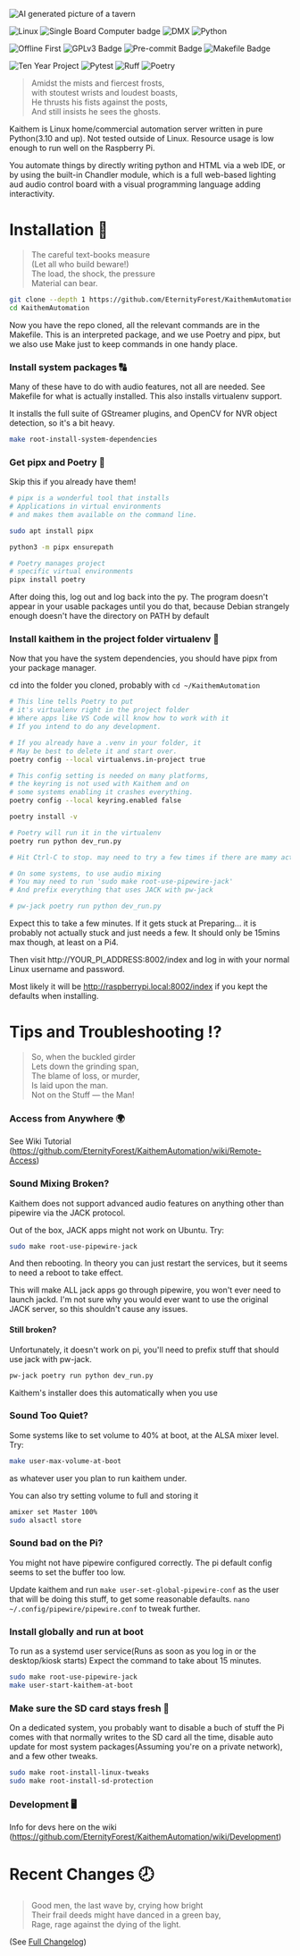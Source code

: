 ![AI generated picture of a tavern](kaithem/data/static/img/nov23-ai-watercolor-tavern.webp)

![Linux](badges/linux.png)
![Single Board Computer badge](badges/sbc.png)
![DMX](badges/dmx.png)
![Python](badges/python.png)

![Offline First](badges/offline-first.png)
![GPLv3 Badge](badges/gpl-v3.png)
![Pre-commit Badge](badges/pre-commit.png)
![Makefile Badge](badges/makefile.png)

![Ten Year Project](badges/ten-years.png)
![Pytest](badges/pytest.png)
![Ruff](badges/ruff.png)
![Poetry](badges/poetry.png)
> Amidst the mists and fiercest frosts,\
> with stoutest wrists and loudest boasts,\
> He thrusts his fists against the posts,\
> And still insists he sees the ghosts.

Kaithem is Linux home/commercial automation server written in pure Python(3.10 and up). Not tested outside of Linux. Resource usage is low enough to run well on the Raspberry Pi.

You automate things by directly writing python and HTML via a web IDE, or by using the built-in Chandler module, which is a full web-based lighting aud audio control board with a visual programming language adding interactivity.

Installation 🌲
============
>The careful text-books measure\
>  (Let all who build beware!)\
> The load, the shock, the pressure\
>  Material can bear.


```bash
git clone --depth 1 https://github.com/EternityForest/KaithemAutomation
cd KaithemAutomation
```

Now you have the repo cloned, all the relevant commands are in the Makefile.
This is an interpreted package, and we use Poetry and pipx,
but we also use Make just to keep commands in one handy place.


### Install system packages 🔠

Many of these have to do with audio features, not all are needed. See Makefile for what is actually
installed. This also installs virtualenv support.

It installs the full suite of GStreamer plugins, and OpenCV
for NVR object detection, so it's a bit heavy.

```bash
make root-install-system-dependencies
```

### Get pipx and Poetry 🌻

Skip this if you already have them!

```bash
# pipx is a wonderful tool that installs
# Applications in virtual environments
# and makes them available on the command line.

sudo apt install pipx

python3 -m pipx ensurepath

# Poetry manages project
# specific virtual environments
pipx install poetry
```

After doing this, log out and log back into the py.
The program doesn't appear in your usable packages until you do that, because Debian strangely enough doesn't have the directory
on PATH by default

### Install kaithem in the project folder virtualenv 🍱

Now that you have the system dependencies, you should have pipx from your package manager.

cd into the folder you cloned, probably with
`cd ~/KaithemAutomation`

```bash
# This line tells Poetry to put
# it's virtualenv right in the project folder
# Where apps like VS Code will know how to work with it
# If you intend to do any development.

# If you already have a .venv in your folder, it
# May be best to delete it and start over.
poetry config --local virtualenvs.in-project true

# This config setting is needed on many platforms,
# the keyring is not used with Kaithem and on
# some systems enabling it crashes everything.
poetry config --local keyring.enabled false

poetry install -v

# Poetry will run it in the virtualenv
poetry run python dev_run.py

# Hit Ctrl-C to stop. may need to try a few times if there are mamy active threads, or just wait a few.

# On some systems, to use audio mixing
# You may need to run 'sudo make root-use-pipewire-jack'
# And prefix everything that uses JACK with pw-jack

# pw-jack poetry run python dev_run.py


```

Expect this to take a few minutes.  If it gets stuck at Preparing...
it is probably not actually stuck and just needs a few.  It should only be 15mins max though, at least on a Pi4.

Then visit http://YOUR_PI_ADDRESS:8002/index and log in with your normal Linux username and password.

Most likely it will be http://raspberrypi.local:8002/index  if you
kept the defaults when installing.


Tips and Troubleshooting ⁉️
========================
> So, when the buckled girder\
>  Lets down the grinding span,\
> The blame of loss, or murder,\
>  Is laid upon the man.\
>    Not on the Stuff — the Man!

### Access from Anywhere 🌍

See Wiki Tutorial
(https://github.com/EternityForest/KaithemAutomation/wiki/Remote-Access)

### Sound Mixing Broken?

Kaithem does not support advanced audio features on anything other than pipewire via the JACK protocol.

Out of the box, JACK apps might not work on Ubuntu. Try:
```bash
sudo make root-use-pipewire-jack
```

And then rebooting. In theory you can just restart the services, but it seems to need a reboot to take effect.

This will make ALL jack apps go through pipewire, you won't ever need to launch jackd.
I'm not sure why you would ever want to use the original JACK server, so this shouldn't cause any issues.

#### Still broken?

Unfortunately, it doesn't work on pi, you'll need to prefix stuff that should use jack with pw-jack.

```bash
pw-jack poetry run python dev_run.py
```
Kaithem's installer does this automatically when you use

### Sound Too Quiet?

Some systems like to set volume to 40% at boot, at the ALSA mixer level. Try:

```bash
make user-max-volume-at-boot
```
as whatever user you plan to run kaithem under.

You can also try setting volume to full and storing it
```bash
amixer set Master 100%
sudo alsactl store
```

### Sound bad on the Pi?

You might not have pipewire configured correctly.  The pi default config seems
to set the buffer too low.

Update kaithem and run `make user-set-global-pipewire-conf` as the user that will be doing this stuff, to get some reasonable defaults. `nano ~/.config/pipewire/pipewire.conf` to tweak further.

### Install globally and run at boot

To run as a systemd user service(Runs as soon as you log in or the desktop/kiosk starts)
Expect the command to take about 15 minutes.


```bash
sudo make root-use-pipewire-jack
make user-start-kaithem-at-boot
```


### Make sure the SD card stays fresh 🍃

On a dedicated system, you probably want to disable a buch of
stuff the Pi comes with that normally writes to the SD card all the time,
disable auto update for most system packages(Assuming you're on a private network),
and a few other tweaks.

```bash
sudo make root-install-linux-tweaks
sudo make root-install-sd-protection
```

### Development 🖥️

Info for devs here on the wiki (https://github.com/EternityForest/KaithemAutomation/wiki/Development)


Recent Changes 🕗
============
> Good men, the last wave by, crying how bright\
> Their frail deeds might have danced in a green bay,\
> Rage, rage against the dying of the light.

(See [Full Changelog](kaithem/src/docs/changes.md))
